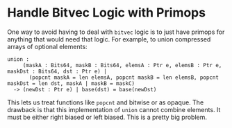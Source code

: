 # Handle Bitvec Logic with Primops

One way to avoid having to deal with `bitvec` logic is to just have primops
for anything that would need that logic. For example, to union compressed
arrays of optional elements:

    union :
         (maskA : Bits64, maskB : Bits64, elemsA : Ptr e, elemsB : Ptr e, maskDst : Bits64, dst : Ptr e) |
           (popcnt maskA = len elemsA, popcnt maskB = len elemsB, popcnt maskDst = len dst, maskA | maskB = maskC)
      -> (newDst : Ptr e) | base(dst) = base(newDst)

This lets us treat functions like `popcnt` and bitwise or as opaque. The
drawback is that this implementation of `union` cannot combine elements.
It must be either right biased or left biased. This is a pretty big problem.

